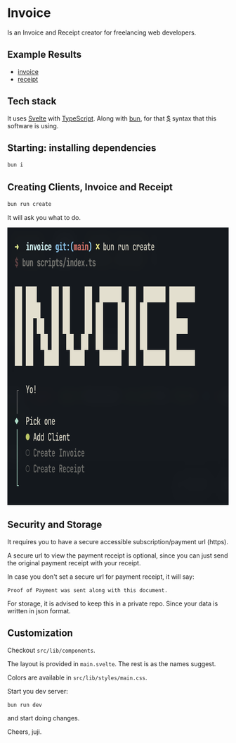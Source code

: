 # Invoice

Is an Invoice and Receipt creator for freelancing web developers.

## Example Results

- [invoice](https://github.com/juji/invoice/blob/main/static/asdf-inv-2025.01.06-1.pdf)
- [receipt](https://github.com/juji/invoice/blob/main/static/asdf-receipt-2025.01.07-1.pdf)

## Tech stack

It uses [Svelte](https://svelte.dev/) with [TypeScript](https://www.typescriptlang.org/).
Along with [bun](https://bun.sh/), for that [$](https://bun.sh/guides/runtime/shell) syntax that this software is using.

## Starting: installing dependencies

```zsh
bun i
```

## Creating Clients, Invoice and Receipt

```zsh
bun run create
```

It will ask you what to do.

<p align="center">
  <img width="842" height="630" src="https://raw.githubusercontent.com/juji/invoice/refs/heads/main/static/screenshot.png">
</p>

## Security and Storage

It requires you to have a secure accessible subscription/payment url (https).

A secure url to view the payment receipt is optional, 
since you can just send the original payment receipt with your receipt.

In case you don't set a secure url for payment receipt, it will say:
```
Proof of Payment was sent along with this document.
```

For storage, it is advised to keep this in a private repo. Since your data is written in json format.

## Customization

Checkout `src/lib/components`.

The layout is provided in `main.svelte`. The rest is as the names suggest.

Colors are available in `src/lib/styles/main.css`.

Start you dev server:

```zsh
bun run dev
```
and start doing changes.

Cheers, juji.

